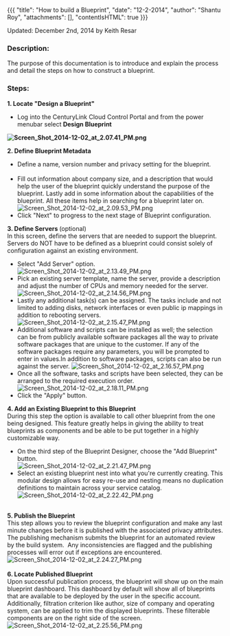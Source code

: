 {{{
  "title": "How to build a Blueprint",
  "date": "12-2-2014",
  "author": "Shantu Roy",
  "attachments": [],
  "contentIsHTML": true
}}}

<p>Updated: December 2nd, 2014 by Keith Resar</p>
<h3>Description:</h3>
<p>The purpose of this documentation is to introduce and explain the process and detail the steps on how to construct a blueprint.</p>
<h3>Steps:</h3>
<p><strong>1. Locate "Design a Blueprint"</strong>
</p>
<ul>
  <li>Log into the CenturyLink Cloud Control Portal and from the power menubar select&nbsp;<strong>Design Blueprint</strong>
  </li>
</ul>
<p><strong><img src="../images/Screen-Shot-2014-12-02-at-20741-PM.png" alt="Screen_Shot_2014-12-02_at_2.07.41_PM.png" /></strong>
</p>

<p><strong>2. Define Blueprint Metadata</strong>
</p>
<ul>
  <li>Define a name, version number and privacy setting for the blueprint.
    <br />
    <br />
  </li>
  <li>Fill out information about company size, and a description that would help the user of the blueprint quickly understand the purpose of the blueprint. Lastly add in some information about the capabilities of the blueprint. All these items
    help in searching for a blueprint later on.
    <br /><img src="../images/Screen-Shot-2014-12-02-at-20953-PM.png" alt="Screen_Shot_2014-12-02_at_2.09.53_PM.png" />
  </li>
  <li>Click "Next" to progress to the next stage of Blueprint configuration.</li>
</ul>

<div><strong>3. Define Servers </strong>(optional)</div>
<div>In this screen, define the servers that are needed to support the blueprint. Servers do NOT have to be defined as a blueprint could consist solely of configuration against an existing environment.</div>
<div>
  <ul>
    <li>Select "Add Server" option.
      <br /><img src="../images/Screen-Shot-2014-12-02-at-21349-PM.png" alt="Screen_Shot_2014-12-02_at_2.13.49_PM.png" />
    </li>
    <li>Pick an existing server template, name the server, provide a description and adjust the number of CPUs and memory needed for the server.
      <br /><img src="../images/Screen-Shot-2014-12-02-at-21456-PM.png" alt="Screen_Shot_2014-12-02_at_2.14.56_PM.png" />
    </li>
    <li>Lastly any additional task(s) can be assigned. The tasks include and not limited to adding disks, network interfaces or even public ip mappings in addition to rebooting servers.&nbsp;
      <br /><img src="../images/Screen-Shot-2014-12-02-at-21547-PM.png" alt="Screen_Shot_2014-12-02_at_2.15.47_PM.png" />
    </li>
    <li>Additional software and scripts can be installed as well; the selection can be from publicly available software packages all the way to private software packages that are unique to the customer. If any of the software packages require any parameters,
      you will be prompted to enter in values.In addition to software packages, scripts can also be run against the server. <img src="../images/Screen-Shot-2014-12-02-at-21657-PM.png"
      alt="Screen_Shot_2014-12-02_at_2.16.57_PM.png" />
    </li>
    <li>Once all the software, tasks and scripts have been selected, they can be arranged to the required execution order.
      <br /><img src="../images/Screen-Shot-2014-12-02-at-21811-PM.png" alt="Screen_Shot_2014-12-02_at_2.18.11_PM.png" />
    </li>
    <li>Click the "Apply" button.</li>
  </ul>
  
  <div><strong>4. Add an Existing Blueprint to this Blueprint</strong>
  </div>
  <div>During this step the option is available to call other blueprint from the one being designed. This feature greatly helps in giving the ability to treat blueprints as components and be able to be put together in a highly customizable way.</div>
  <div>
    <ul>
      <li>On the third step of the Blueprint Designer, choose the "Add Blueprint" button.
        <br /><img src="../images/Screen-Shot-2014-12-02-at-22147-PM.png" alt="Screen_Shot_2014-12-02_at_2.21.47_PM.png" />
      </li>
      <li>Select an existing blueprint nest into what you're currently creating. This modular design allows for easy re-use and nesting means no duplication definitions to maintain across your service catalog.
        <br /><img src="../images/Screen-Shot-2014-12-02-at-22242-PM.png" alt="Screen_Shot_2014-12-02_at_2.22.42_PM.png" />
      </li>
    </ul>
    <div><strong>&nbsp;</strong>
    </div>
    <div><strong>5. Publish the Blueprint</strong>
    </div>
    <div>This step allows you to review the blueprint configuration and make any last minute changes before it is published with the associated privacy attributes. The publishing mechanism submits the blueprint for an automated review by the build system.&nbsp;
      Any inconsistencies are flagged and the publishing processes will error out if exceptions are encountered.</div>
    <div><img src="../images/Screen-Shot-2014-12-02-at-22427-PM.png" alt="Screen_Shot_2014-12-02_at_2.24.27_PM.png" />
    </div>
    <div></div>
    <div><strong>&nbsp;</strong>
    </div>
    <div><strong>6. Locate Published Blueprint</strong>
    </div>
    <div>Upon successful publication process, the blueprint will show up on the main blueprint dashboard. This dashboard by default will show all of blueprints that are available to be deployed by the user in the specific account. Additionally,
      filtration criterion like author, size of company and operating system, can be applied to trim the displayed blueprints. These filterable components are on the right side of the screen.</div>
    <div><img src="../images/Screen-Shot-2014-12-02-at-22556-PM.png" alt="Screen_Shot_2014-12-02_at_2.25.56_PM.png" />
    </div>
  </div>
</div>
